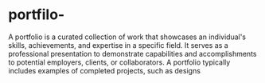 # portfilo-
A portfolio is a curated collection of work that showcases an individual's skills, achievements, and expertise in a specific field. It serves as a professional presentation to demonstrate capabilities and accomplishments to potential employers, clients, or collaborators. A portfolio typically includes examples of completed projects, such as designs

